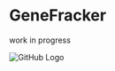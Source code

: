 # GeneFracker
work in progress

![GitHub Logo](https://myskypower.com/wp-content/uploads/2020/05/perl-logo-png-1.png)
